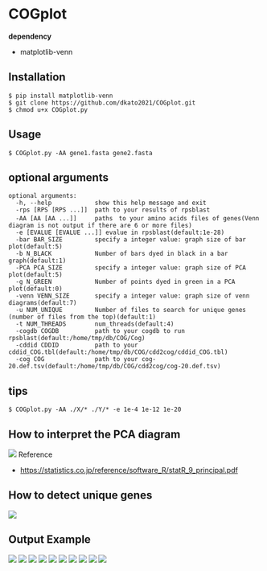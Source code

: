 # COGplot
**dependency**
- matplotlib-venn
## Installation
```
$ pip install matplotlib-venn
$ git clone https://github.com/dkato2021/COGplot.git
$ chmod u+x COGplot.py
```
## Usage
```
$ COGplot.py -AA gene1.fasta gene2.fasta
```

## optional arguments
```
optional arguments:
  -h, --help            show this help message and exit
  -rps [RPS [RPS ...]]  path to your results of rpsblast
  -AA [AA [AA ...]]     paths　to your amino acids files of genes(Venn diagram is not output if there are 6 or more files)
  -e [EVALUE [EVALUE ...]] evalue in rpsblast(default:1e-28)
  -bar BAR_SIZE         specify a integer value: graph size of bar plot(default:5)
  -b N_BLACK            Number of bars dyed in black in a bar graph(default:1)
  -PCA PCA_SIZE         specify a integer value: graph size of PCA plot(default:5)
  -g N_GREEN            Number of points dyed in green in a PCA plot(default:0)
  -venn VENN_SIZE       specify a integer value: graph size of venn diagrams(default:7)
  -u NUM_UNIQUE         Number of files to search for unique genes (number of files from the top)(default:1)
  -t NUM_THREADS        num_threads(default:4)
  -cogdb COGDB          path to your cogdb to run rpsblast(default:/home/tmp/db/COG/Cog)
  -cddid CDDID          path to your cddid_COG.tbl(default:/home/tmp/db/COG/cdd2cog/cddid_COG.tbl)
  -cog COG              path to your cog-20.def.tsv(default:/home/tmp/db/COG/cdd2cog/cog-20.def.tsv)
```
## tips
```
$ COGplot.py -AA ./X/* ./Y/* -e 1e-4 1e-12 1e-20
```
## How to interpret the PCA diagram
![](./_/X.png)
Reference
- https://statistics.co.jp/reference/software_R/statR_9_principal.pdf

## How to detect unique genes
![](./_/unique_ver2.png)

## Output Example
![](./_/COG_count.png)
![](./_/COG_ratio.png)
![](./_/venn3Diagram.png)
![](./_/COGvenn3Diagrams.png)
![](./_/1.png)
![](./_/2.png)
![](./_/3.png)
![](./_/4.png)
![](./_/w.png)
![](./_/q.png)
